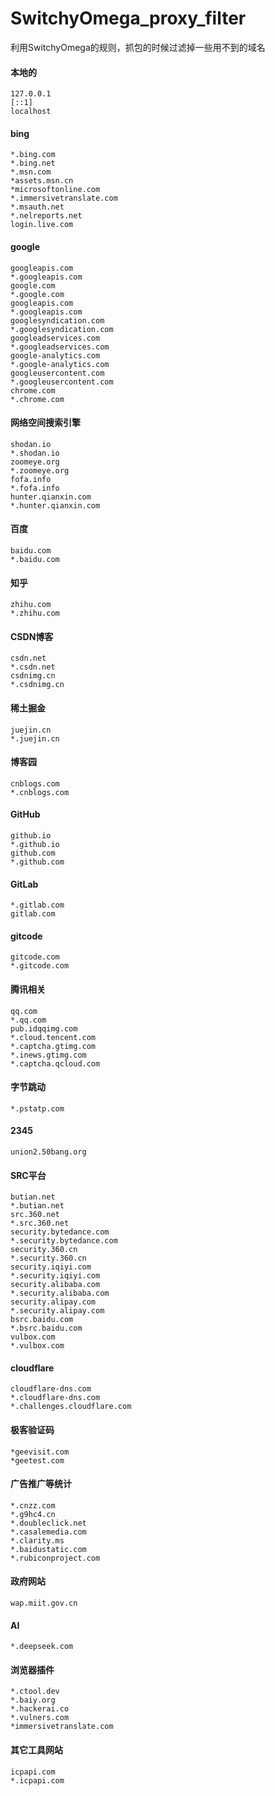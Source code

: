 # SwitchyOmega_proxy_filter
利用SwitchyOmega的规则，抓包的时候过滤掉一些用不到的域名

#### 本地的
```text
127.0.0.1
[::1]
localhost
```

#### bing
```
*.bing.com
*.bing.net
*.msn.com
*assets.msn.cn
*microsoftonline.com
*.immersivetranslate.com
*.msauth.net
*.nelreports.net
login.live.com
```

#### google
```
googleapis.com
*.googleapis.com
google.com
*.google.com
googleapis.com
*.googleapis.com
googlesyndication.com
*.googlesyndication.com
googleadservices.com
*.googleadservices.com
google-analytics.com
*.google-analytics.com
googleusercontent.com
*.googleusercontent.com
chrome.com
*.chrome.com
```


#### 网络空间搜索引擎
```
shodan.io
*.shodan.io
zoomeye.org
*.zoomeye.org
fofa.info
*.fofa.info
hunter.qianxin.com
*.hunter.qianxin.com
```

#### 百度
```
baidu.com
*.baidu.com
```

#### 知乎
```
zhihu.com
*.zhihu.com
```

#### CSDN博客
```
csdn.net
*.csdn.net
csdnimg.cn
*.csdnimg.cn
```

#### 稀土掘金
```
juejin.cn
*.juejin.cn
```

#### 博客园
```
cnblogs.com
*.cnblogs.com
```

#### GitHub
```
github.io
*.github.io
github.com
*.github.com
```

#### GitLab
```
*.gitlab.com
gitlab.com
```

#### gitcode
```
gitcode.com
*.gitcode.com
```

#### 腾讯相关
```
qq.com
*.qq.com
pub.idqqimg.com
*.cloud.tencent.com
*.captcha.gtimg.com
*.inews.gtimg.com
*.captcha.qcloud.com
```
#### 字节跳动
```
*.pstatp.com
```

#### 2345
```
union2.50bang.org
```

#### SRC平台
```
butian.net
*.butian.net
src.360.net
*.src.360.net
security.bytedance.com
*.security.bytedance.com
security.360.cn
*.security.360.cn
security.iqiyi.com
*.security.iqiyi.com
security.alibaba.com
*.security.alibaba.com
security.alipay.com
*.security.alipay.com
bsrc.baidu.com
*.bsrc.baidu.com
vulbox.com
*.vulbox.com
```

#### cloudflare
```
cloudflare-dns.com
*.cloudflare-dns.com
*.challenges.cloudflare.com
```

#### 极客验证码
```
*geevisit.com
*geetest.com
```

#### 广告推广等统计
```
*.cnzz.com
*.g9hc4.cn
*.doubleclick.net
*.casalemedia.com
*.clarity.ms
*.baidustatic.com
*.rubiconproject.com
```

#### 政府网站
```
wap.miit.gov.cn
```

#### AI
```
*.deepseek.com
```

#### 浏览器插件
```
*.ctool.dev
*.baiy.org
*.hackerai.co
*.vulners.com
*immersivetranslate.com
```

#### 其它工具网站
```
icpapi.com
*.icpapi.com
```
